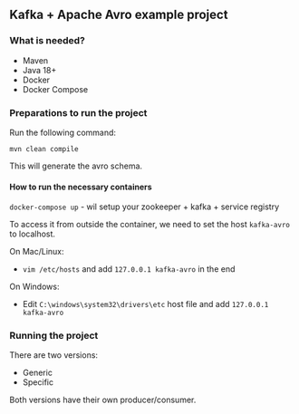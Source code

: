## Kafka + Apache Avro example project

### What is needed?
- Maven
- Java 18+
- Docker
- Docker Compose

### Preparations to run the project

Run the following command:
```
mvn clean compile
```
This will generate the avro schema.

#### How to run the necessary containers
`docker-compose up` - wil setup your zookeeper + kafka + service registry

To access it from outside the container, we need to set the host `kafka-avro` to localhost.

On Mac/Linux:
- `vim /etc/hosts` and add `127.0.0.1 kafka-avro` in the end

On Windows:
- Edit `C:\windows\system32\drivers\etc` host file and add `127.0.0.1 kafka-avro`

### Running the project
There are two versions:
- Generic
- Specific

Both versions have their own producer/consumer.
